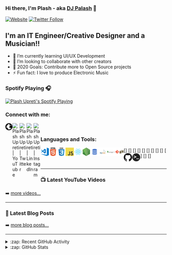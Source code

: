 ### Hi there, I'm Plash - aka [DJ Palash][website] 👋

[![Website](https://img.shields.io/website?label=djpalash.com&style=for-the-badge&url=https%3A%2F%2Fcodestackr.com)](https://djpalash.com)
[![Twitter Follow](https://img.shields.io/twitter/follow/PalashUpreti?color=1DA1F2&logo=twitter&style=for-the-badge)](https://twitter.com/intent/follow?original_referer=https%3A%2F%2Fgithub.com%2FcodeSTACKr&screen_name=Plash-Upreti)

## I'm an IT Engineer/Creative Designer and a Musician!!

- 🌱 I’m currently learning UI/UX Development
- 👯 I’m looking to collaborate with other creators
- 🥅 2020 Goals: Contribute more to Open Source projects
- ⚡ Fun fact: I love to produce Electronic Music

### Spotify Playing 🎧

[<img src="https://now-playing-codestackr.vercel.app/api/spotify-playing" alt="Plash Upreti's Spotify Playing" width="350" />](https://open.spotify.com/track/5EVKJyqSQVgwOOjg3ZtGk1?si=HJYgRco4Qc6v3Q0uN9iGXw)

### Connect with me:

[<img align="left" alt="djpalash.com" width="22px" src="https://raw.githubusercontent.com/iconic/open-iconic/master/svg/globe.svg" />][website]
[<img align="left" alt="Plash Upreti | YouTube" width="22px" src="https://cdn.jsdelivr.net/npm/simple-icons@v3/icons/youtube.svg" />][youtube]
[<img align="left" alt="Plash Upreti | Twitter" width="22px" src="https://cdn.jsdelivr.net/npm/simple-icons@v3/icons/twitter.svg" />][twitter]
[<img align="left" alt="Plash Upreti | LinkedIn" width="22px" src="https://cdn.jsdelivr.net/npm/simple-icons@v3/icons/linkedin.svg" />][linkedin]
[<img align="left" alt="Plash Upreti | Instagram" width="22px" src="https://cdn.jsdelivr.net/npm/simple-icons@v3/icons/instagram.svg" />][instagram]

<br />

### Languages and Tools:

[<img align="left" alt="Visual Studio Code" width="26px" src="https://raw.githubusercontent.com/github/explore/80688e429a7d4ef2fca1e82350fe8e3517d3494d/topics/visual-studio-code/visual-studio-code.png" />]
[<img align="left" alt="HTML5" width="26px" src="https://raw.githubusercontent.com/github/explore/80688e429a7d4ef2fca1e82350fe8e3517d3494d/topics/html/html.png" />]
[<img align="left" alt="CSS3" width="26px" src="https://raw.githubusercontent.com/github/explore/80688e429a7d4ef2fca1e82350fe8e3517d3494d/topics/css/css.png" />]
[<img align="left" alt="JavaScript" width="26px" src="https://raw.githubusercontent.com/github/explore/80688e429a7d4ef2fca1e82350fe8e3517d3494d/topics/javascript/javascript.png" />]
[<img align="left" alt="React" width="26px" src="https://raw.githubusercontent.com/github/explore/80688e429a7d4ef2fca1e82350fe8e3517d3494d/topics/react/react.png" />]
[<img align="left" alt="Node.js" width="26px" src="https://raw.githubusercontent.com/github/explore/80688e429a7d4ef2fca1e82350fe8e3517d3494d/topics/nodejs/nodejs.png" />]
[<img align="left" alt="SQL" width="26px" src="https://raw.githubusercontent.com/github/explore/80688e429a7d4ef2fca1e82350fe8e3517d3494d/topics/sql/sql.png" />]
[<img align="left" alt="MySQL" width="26px" src="https://raw.githubusercontent.com/github/explore/80688e429a7d4ef2fca1e82350fe8e3517d3494d/topics/mysql/mysql.png" />]
[<img align="left" alt="MongoDB" width="26px" src="https://raw.githubusercontent.com/github/explore/80688e429a7d4ef2fca1e82350fe8e3517d3494d/topics/mongodb/mongodb.png" />]
[<img align="left" alt="Git" width="26px" src="https://raw.githubusercontent.com/github/explore/80688e429a7d4ef2fca1e82350fe8e3517d3494d/topics/git/git.png" />]
[<img align="left" alt="GitHub" width="26px" src="https://raw.githubusercontent.com/github/explore/78df643247d429f6cc873026c0622819ad797942/topics/github/github.png" />]
[<img align="left" alt="Terminal" width="26px" src="https://raw.githubusercontent.com/github/explore/80688e429a7d4ef2fca1e82350fe8e3517d3494d/topics/terminal/terminal.png" />]
<br />
<br />

---

### 📺 Latest YouTube Videos

<!-- YOUTUBE:START -->

<!-- YOUTUBE:END -->

➡️ [more videos...](https://youtube.com/channel/UChehZ5iTrrqD7ldutTQjbKQ)

---

### 📕 Latest Blog Posts

<!-- BLOG-POST-LIST:START -->

<!-- BLOG-POST-LIST:END -->

➡️ [more blog posts...](https://djpalash.com)

---

<details>
  <summary>:zap: Recent GitHub Activity</summary>

<!--START_SECTION:activity-->

<!--END_SECTION:activity-->

</details>

<details>
  <summary>:zap: GitHub Stats</summary>

  <img align="left" alt="Plash's GitHub Stats" src="https://github-readme-stats.codestackr.vercel.app/api?username=plash-upreti&show_icons=true&hide_border=true" />

</details>

[website]: https://djpalash.com
[twitter]: https://twitter.com/PalashUpreti
[youtube]: https://youtube.com/watch?v=YE802_9-_GM
[instagram]: https://instagram.com/djpalash
[linkedin]: https://linkedin.com/in/plash-upreti
